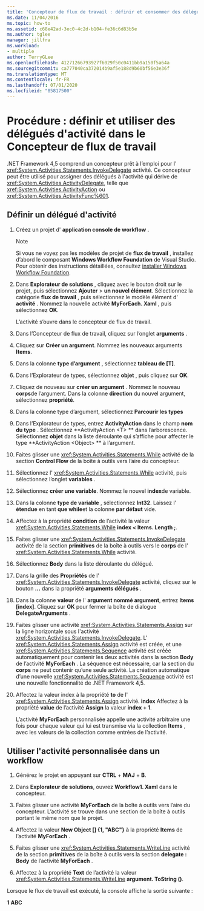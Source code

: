 ```yaml
---
title: 'Concepteur de flux de travail : définir et consommer des délégués d’activité'
ms.date: 11/04/2016
ms.topic: how-to
ms.assetid: c68e42ad-3ec0-4c2d-b104-fe36c6d83b5e
ms.author: tglee
manager: jillfra
ms.workload:
- multiple
author: TerryGLee
ms.openlocfilehash: 41271266793927f6029f50c0411bb9a150f5a64a
ms.sourcegitcommit: ca777040ca372014b9af5e188d9b60bf56e3e36f
ms.translationtype: MT
ms.contentlocale: fr-FR
ms.lasthandoff: 07/01/2020
ms.locfileid: "85817500"
---
```

# <a name="how-to-define-and-consume-activity-delegates-in-the-workflow-designer"></a>Procédure : définir et utiliser des délégués d'activité dans le Concepteur de flux de travail

.NET Framework 4,5 comprend un concepteur prêt à l’emploi pour l' <xref:System.Activities.Statements.InvokeDelegate> activité. Ce concepteur peut être utilisé pour assigner des délégués à l'activité qui dérive de <xref:System.Activities.ActivityDelegate>, telle que <xref:System.Activities.ActivityAction> ou <xref:System.Activities.ActivityFunc%601>.

## <a name="define-an-activity-delegate"></a>Définir un délégué d'activité

1. Créez un projet d' **application console de workflow** .

   > [!NOTE]
   > Si vous ne voyez pas les modèles de projet de **flux de travail** , installez d’abord le composant **Windows Workflow Foundation** de Visual Studio. Pour obtenir des instructions détaillées, consultez [installer Windows Workflow Foundation](developing-applications-with-the-workflow-designer.md#install-windows-workflow-foundation).

3. Dans **Explorateur de solutions** , cliquez avec le bouton droit sur le projet, puis sélectionnez **Ajouter**  >  **un nouvel élément**. Sélectionnez la catégorie **flux de travail** , puis sélectionnez le modèle élément d' **activité** . Nommez la nouvelle activité **MyForEach. Xaml** , puis sélectionnez **OK**.

   L’activité s’ouvre dans le concepteur de flux de travail.

4. Dans l’Concepteur de flux de travail, cliquez sur l’onglet **arguments** .

5. Cliquez sur **Créer un argument**. Nommez les nouveaux arguments **Items**.

6. Dans la colonne **type d’argument** , sélectionnez **tableau de [T]**.

7. Dans l’Explorateur de types, sélectionnez **objet** , puis cliquez sur **OK**.

8. Cliquez de nouveau sur **créer un argument** . Nommez le nouveau **corps**de l’argument. Dans la colonne **direction** du nouvel argument, sélectionnez **propriété**.

9. Dans la colonne type d’argument, sélectionnez **Parcourir les types**

10. Dans l’Explorateur de types, entrez **ActivityAction** dans le champ **nom du type** . Sélectionnez **ActivityAction \<T> ** dans l’arborescence. Sélectionnez **objet** dans la liste déroulante qui s’affiche pour affecter le type **ActivityAction \<Object> ** à l’argument.

11. Faites glisser une <xref:System.Activities.Statements.While> activité de la section **Control Flow** de la boîte à outils vers l’aire du concepteur.

12. Sélectionnez l' <xref:System.Activities.Statements.While> activité, puis sélectionnez l’onglet **variables** .

13. Sélectionnez **créer une variable**. Nommez le nouvel **index**de variable.

14. Dans la colonne **type de variable** , sélectionnez **Int32**. Laissez l' **étendue** en tant **que while**et la colonne **par défaut** vide.

15. Affectez à la propriété **condition** de l’activité la valeur <xref:System.Activities.Statements.While> **index < Items. Length ;**.

16. Faites glisser une <xref:System.Activities.Statements.InvokeDelegate> activité de la section **primitives** de la boîte à outils vers le **corps** de l' <xref:System.Activities.Statements.While> activité.

17. Sélectionnez **Body** dans la liste déroulante du délégué.

18. Dans la grille des **Propriétés** de l' <xref:System.Activities.Statements.InvokeDelegate> activité, cliquez sur le bouton **...** dans la propriété **arguments délégués** .

19. Dans la colonne **valeur** de l' **argument nommé argument**, entrez **Items [index]**. Cliquez sur **OK** pour fermer la boîte de dialogue **DelegateArguments** .

20. Faites glisser une activité <xref:System.Activities.Statements.Assign> sur la ligne horizontale sous l'activité <xref:System.Activities.Statements.InvokeDelegate>. L' <xref:System.Activities.Statements.Assign> activité est créée, et une <xref:System.Activities.Statements.Sequence> activité est créée automatiquement pour contenir les deux activités dans la section **Body** de l’activité **MyForEach** . La séquence est nécessaire, car la section du **corps** ne peut contenir qu’une seule activité. La création automatique d’une nouvelle <xref:System.Activities.Statements.Sequence> activité est une nouvelle fonctionnalité de .NET Framework 4,5.

21. Affectez la valeur index à la propriété **to** de l' <xref:System.Activities.Statements.Assign> activité. **index** Affectez à la propriété **value** de l’activité **Assign** la valeur **index + 1**.

    L’activité **MyForEach** personnalisée appelle une activité arbitraire une fois pour chaque valeur qui lui est transmise via la collection **Items** , avec les valeurs de la collection comme entrées de l’activité.

## <a name="use-the-custom-activity-in-a-workflow"></a>Utiliser l'activité personnalisée dans un workflow

1. Générez le projet en appuyant sur **CTRL** + **MAJ** + **B**.

2. Dans **Explorateur de solutions**, ouvrez **Workflow1. Xaml** dans le concepteur.

3. Faites glisser une activité **MyForEach** de la boîte à outils vers l’aire du concepteur. L’activité se trouve dans une section de la boîte à outils portant le même nom que le projet.

4. Affectez la valeur **New Object [] {1, "ABC"}** à la propriété **Items** de l’activité **MyForEach** .

5. Faites glisser une <xref:System.Activities.Statements.WriteLine> activité de la section **primitives** de la boîte à outils vers la section **delegate : Body** de l’activité **MyForEach** .

6. Affectez à la propriété **Text** de l’activité la valeur <xref:System.Activities.Statements.WriteLine> **argument. ToString ()**.

Lorsque le flux de travail est exécuté, la console affiche la sortie suivante :

**1** 
 **ABC**

